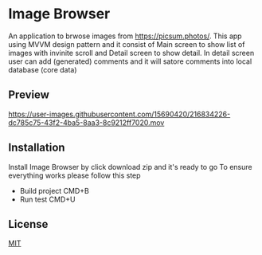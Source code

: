 
# Image Browser

An application to brwose images from https://picsum.photos/. This app using MVVM design pattern and it consist of Main screen to show list of images with invinite scroll and Detail screen to show detail. In detail screen user can add (generated) comments and it will satore comments into local database (core data) 


## Preview

https://user-images.githubusercontent.com/15690420/216834226-dc785c75-43f2-4ba5-8aa3-8c9212ff7020.mov


## Installation

Install Image Browser by click download zip and it's ready to go
To ensure everything works please follow this step

- Build project CMD+B
- Run test CMD+U
    
## License

[MIT](https://choosealicense.com/licenses/mit/)

